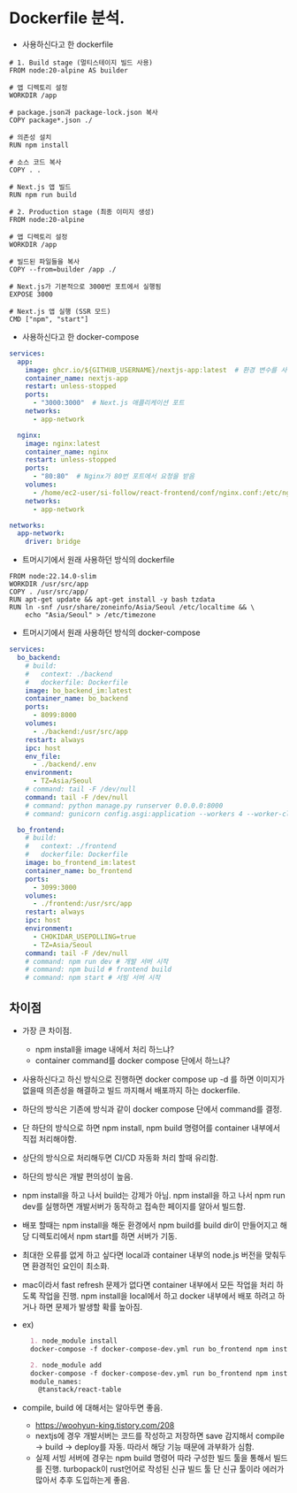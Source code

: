 # Dockerfile 분석.

- 사용하신다고 한 dockerfile

```docker
# 1. Build stage (멀티스테이지 빌드 사용)
FROM node:20-alpine AS builder

# 앱 디렉토리 설정
WORKDIR /app

# package.json과 package-lock.json 복사
COPY package*.json ./

# 의존성 설치
RUN npm install

# 소스 코드 복사
COPY . .

# Next.js 앱 빌드
RUN npm run build

# 2. Production stage (최종 이미지 생성)
FROM node:20-alpine

# 앱 디렉토리 설정
WORKDIR /app

# 빌드된 파일들을 복사
COPY --from=builder /app ./

# Next.js가 기본적으로 3000번 포트에서 실행됨
EXPOSE 3000

# Next.js 앱 실행 (SSR 모드)
CMD ["npm", "start"]
```

- 사용하신다고 한 docker-compose

```yaml
services:
  app:
    image: ghcr.io/${GITHUB_USERNAME}/nextjs-app:latest  # 환경 변수를 사용하여 동적 처리
    container_name: nextjs-app
    restart: unless-stopped
    ports:
      - "3000:3000"  # Next.js 애플리케이션 포트
    networks:
      - app-network

  nginx:
    image: nginx:latest
    container_name: nginx
    restart: unless-stopped
    ports:
      - "80:80"  # Nginx가 80번 포트에서 요청을 받음
    volumes:
      - /home/ec2-user/si-follow/react-frontend/conf/nginx.conf:/etc/nginx/conf.d/default.conf
    networks:
      - app-network

networks:
  app-network:
    driver: bridge
```

- 트머시기에서 원래 사용하던 방식의 dockerfile

```docker
FROM node:22.14.0-slim
WORKDIR /usr/src/app
COPY . /usr/src/app/
RUN apt-get update && apt-get install -y bash tzdata
RUN ln -snf /usr/share/zoneinfo/Asia/Seoul /etc/localtime && \
	echo "Asia/Seoul" > /etc/timezone
```

- 트머시기에서 원래 사용하던 방식의 docker-compose

```yaml
services:
  bo_backend:
    # build:
    #   context: ./backend
    #   dockerfile: Dockerfile
    image: bo_backend_im:latest
    container_name: bo_backend
    ports:
      - 8099:8000
    volumes:
      - ./backend:/usr/src/app
    restart: always
    ipc: host
    env_file:
      - ./backend/.env
    environment:
      - TZ=Asia/Seoul
    # command: tail -F /dev/null
    command: tail -F /dev/null
    # command: python manage.py runserver 0.0.0.0:8000
    # command: gunicorn config.asgi:application --workers 4 --worker-class uvicorn.workers.UvicornWorker --bind 0.0.0.0:8000

  bo_frontend:
    # build:
    #   context: ./frontend
    #   dockerfile: Dockerfile
    image: bo_frontend_im:latest
    container_name: bo_frontend
    ports:
      - 3099:3000
    volumes:
      - ./frontend:/usr/src/app
    restart: always
    ipc: host
    environment:
      - CHOKIDAR_USEPOLLING=true
      - TZ=Asia/Seoul
    command: tail -F /dev/null
    # command: npm run dev # 개발 서버 시작
    # command: npm build # frontend build
    # command: npm start # 서빙 서버 시작
```

## 차이점

- 가장 큰 차이점.
    - npm install을 image 내에서 처리 하느냐?
    - container command를 docker compose 단에서 하느냐?

- 사용하신다고 하신 방식으로 진행하면 docker compose up -d 를 하면 이미지가 없을때 의존성을 해결하고 빌드 까지해서 배포까지 하는 dockerfile.
- 하단의 방식은 기존에 방식과 같이 docker compose 단에서 command를 결정.
- 단 하단의 방식으로 하면 npm install, npm build 명령어를 container 내부에서 직접 처리해야함.
- 상단의 방식으로 처리해두면 CI/CD 자동화 처리 할때 유리함.
- 하단의 방식은 개발 편의성이 높음.

- npm install을 하고 나서 build는 강제가 아님. npm install을 하고 나서 npm run dev를 실행하면 개발서버가 동작하고 접속한 페이지를 알아서 빌드함.
- 배포 할때는 npm install을 해둔 환경에서 npm build를 build dir이 만들어지고 해당 디렉토리에서 npm start를 하면 서버가 기동.

- 최대한 오류를 없게 하고 싶다면 local과 container 내부의 node.js 버전을 맞춰두면 환경적인 요인이 최소화.
- mac이라서 fast refresh 문제가 없다면 container 내부에서 모든 작업을 처리 하도록 작업을 진행. npm install을 local에서 하고 docker 내부에서 배포 하려고 하거나 하면 문제가 발생할 확률 높아짐.

- ex)
    
    ```markdown
      1. node_module install
      docker-compose -f docker-compose-dev.yml run bo_frontend npm install --force --legacy-peer-deps
    
      2. node_module add
      docker-compose -f docker-compose-dev.yml run bo_frontend npm install {module_name} --force --legacy-peer-deps
      module_names:
        @tanstack/react-table
    ```
    

- compile, build 에 대해서는 알아두면 좋음.
    - https://woohyun-king.tistory.com/208
    - nextjs에 경우 개발서버는 코드를 작성하고 저장하면 save 감지해서 compile → build → deploy를 자동. 따라서 해당 기능 때문에 과부화가 심함.
    - 실제 서빙 서버에 경우는 npm build 명령어 따라 구성한 빌드 툴을 통해서 빌드를 진행. turbopack이 rust언어로 작성된 신규 빌드 툴 단 신규 툴이라 에러가 많아서 추후 도입하는게 좋음.